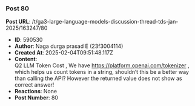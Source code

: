 ### Post 80
**Post URL**: /t/ga3-large-language-models-discussion-thread-tds-jan-2025/163247/80
- **ID**: 590530
- **Author**: Naga durga prasad E (23f3004114)
- **Created At**: 2025-02-04T09:51:48.117Z
- **Content**:  
  Q2 LLM Token Cost ,
We have <a href="https://platform.openai.com/tokenizer" rel="noopener nofollow ugc">https://platform.openai.com/tokenizer</a> , which helps us count tokens in a string, shouldn’t this be a better way than calling the API? However the returned value does not show as correct answer!
- **Reactions**: None
- **Post Number**: 80

